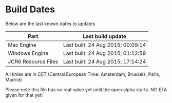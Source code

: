# Build Dates

Below are the last known dates to updates

Part | Last build update
-----|-----
Mac Engine | Last built: 24 Aug 2015; 00:09:14
Windows Engine | Last built: 24 Aug 2015; 01:12:59
JCR6 Resource Files | Last built: 24 Aug 2015; 17:14:24
All times are in CET (Central European Time: Amsterdam, Brussels, Paris, Madrid)


Please note this file has no real value yet until the open alpha starts. NO ETA given for that yet!

